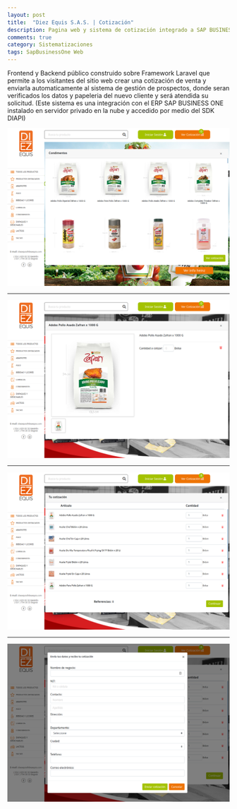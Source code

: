 ```yaml
---
layout: post
title:  "Diez Equis S.A.S. | Cotización"
description: Pagina web y sistema de cotización integrado a SAP BUSINESS ONE
comments: true
category: Sistematizaciones
tags: SapBusinessOne Web
---
```

<p>Frontend y Backend público construido sobre Framework Laravel que permite a los visitantes del sitio web crear una cotización de venta y enviarla automaticamente al sistema de gestión de prospectos, donde seran verificados los datos y papeleria del nuevo cliente y será atendida su solicitud. (Este sistema es una integración con el ERP SAP BUSINESS ONE instalado en servidor privado en la nube y accedido por medio del SDK DIAPI)</p>

<img src="/public/imgs/proyectos/diezequis1.png" />
<hr>
<img src="/public/imgs/proyectos/diezequis2.png" /> 
<hr>
<img src="/public/imgs/proyectos/diezequis3.png" /> 
<hr>
<img src="/public/imgs/proyectos/diezequis4.png" /> 
